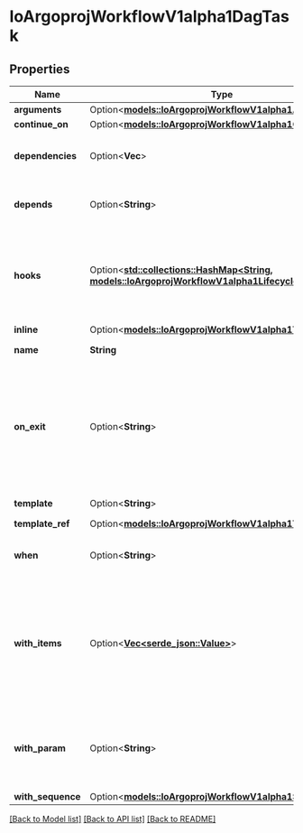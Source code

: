 # IoArgoprojWorkflowV1alpha1DagTask

## Properties

Name | Type | Description | Notes
------------ | ------------- | ------------- | -------------
**arguments** | Option<[**models::IoArgoprojWorkflowV1alpha1Arguments**](io.argoproj.workflow.v1alpha1.Arguments.md)> |  | [optional]
**continue_on** | Option<[**models::IoArgoprojWorkflowV1alpha1ContinueOn**](io.argoproj.workflow.v1alpha1.ContinueOn.md)> |  | [optional]
**dependencies** | Option<**Vec<String>**> | Dependencies are name of other targets which this depends on | [optional]
**depends** | Option<**String**> | Depends are name of other targets which this depends on | [optional]
**hooks** | Option<[**std::collections::HashMap<String, models::IoArgoprojWorkflowV1alpha1LifecycleHook>**](io.argoproj.workflow.v1alpha1.LifecycleHook.md)> | Hooks hold the lifecycle hook which is invoked at lifecycle of task, irrespective of the success, failure, or error status of the primary task | [optional]
**inline** | Option<[**models::IoArgoprojWorkflowV1alpha1Template**](io.argoproj.workflow.v1alpha1.Template.md)> |  | [optional]
**name** | **String** | Name is the name of the target | 
**on_exit** | Option<**String**> | OnExit is a template reference which is invoked at the end of the template, irrespective of the success, failure, or error of the primary template. DEPRECATED: Use Hooks[exit].Template instead. | [optional]
**template** | Option<**String**> | Name of template to execute | [optional]
**template_ref** | Option<[**models::IoArgoprojWorkflowV1alpha1TemplateRef**](io.argoproj.workflow.v1alpha1.TemplateRef.md)> |  | [optional]
**when** | Option<**String**> | When is an expression in which the task should conditionally execute | [optional]
**with_items** | Option<[**Vec<serde_json::Value>**](serde_json::Value.md)> | WithItems expands a task into multiple parallel tasks from the items in the list Note: The structure of WithItems is free-form, so we need \"x-kubernetes-preserve-unknown-fields: true\" in the validation schema. | [optional]
**with_param** | Option<**String**> | WithParam expands a task into multiple parallel tasks from the value in the parameter, which is expected to be a JSON list. | [optional]
**with_sequence** | Option<[**models::IoArgoprojWorkflowV1alpha1Sequence**](io.argoproj.workflow.v1alpha1.Sequence.md)> |  | [optional]

[[Back to Model list]](../README.md#documentation-for-models) [[Back to API list]](../README.md#documentation-for-api-endpoints) [[Back to README]](../README.md)


